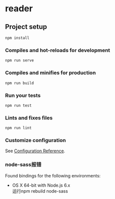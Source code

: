 # reader

## Project setup
```
npm install
```

### Compiles and hot-reloads for development
```
npm run serve
```

### Compiles and minifies for production
```
npm run build
```

### Run your tests
```
npm run test
```

### Lints and fixes files
```
npm run lint
```

### Customize configuration
See [Configuration Reference](https://cli.vuejs.org/config/).

### node-sass报错
Found bindings for the following environments:
  - OS X 64-bit with Node.js 6.x<br>
  运行npm rebuild node-sass
